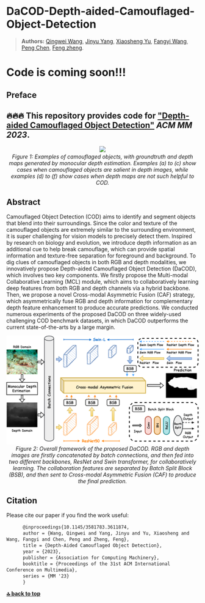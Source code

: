# DaCOD-Depth-aided-Camouflaged-Object-Detection
>**Authors:** [Qingwei Wang](https://qingwei-wang.github.io), [Jinyu Yang](https://github.com/yjybuaa), [Xiaosheng Yu](https://orcid.org/0000-0001-8427-8656), [Fangyi Wang](https://www.researchgate.net/profile/Fangyi-Wang-3), [Peng Chen](https://orcid.org/0000-0002-9002-5089), [Feng zheng](https://faculty.sustech.edu.cn/?tagid=fengzheng&iscss=1&snapid=1&orderby=date&go=1).


# Code is coming soon!!!

## Preface

##  🔥🔥🔥 This repository provides code for ["Depth-aided Camouflaged Object Detection"](https://dl.acm.org/doi/abs/10.1145/3581783.3611874) *ACM MM 2023*. 

<p align="center">
    <img src="./Images/mm_generate_depth4.png"/> <br />
    <em> 
    Figure 1: Examples of camouflaged objects, with groundtruth and depth maps generated by monocular depth estimation. Examples (a) to (c) show cases when camouflaged objects are salient in depth images, while examples (d) to (f) show cases when depth maps are not such helpful to COD.
    </em>
</p>

## Abstract

Camouflaged Object Detection (COD) aims to identify and segment objects that blend into their surroundings. Since the color and texture of the camouflaged objects are extremely similar to the surrounding environment, it is super challenging for vision models to precisely detect them. Inspired by research on biology and evolution, we introduce depth information as an additional cue to help break camouflage, which can provide spatial information and texture-free separation for foreground and background. To dig clues of camouflaged objects in both RGB and depth modalities, we innovatively propose Depth-aided Camouflaged Object Detection (DaCOD), which involves two key components. We firstly propose the Multi-modal Collaborative Learning (MCL) module, which aims to collaboratively learning deep features from both RGB and depth channels via a hybrid backbone. Then, we propose a novel Cross-modal Asymmetric Fusion (CAF) strategy, which asymmetrically fuse RGB and depth information for complementary depth feature enhancement to produce accurate predictions. We conducted numerous experiments of the proposed DaCOD on three widely-used challenging COD benchmark datasets, in which DaCOD outperforms the current state-of-the-arts by a large margin.

<p align="center">
    <img src="./Images/Image_mm_4.png"/> <br />
    <em> 
    Figure 2: Overall framework of the proposed DaCOD. RGB and depth images are firstly concatenated by batch connections, and then fed into two different backbones, ResNet and Swin transformer, for collaboratively learning. 
The collaboration features are separated by Batch Split Block (BSB), and then sent to Cross-modal Asymmetric Fusion (CAF) to produce the final prediction.
    </em>
</p>

## Citation
Please cite our paper if you find the work useful: 

          @inproceedings{10.1145/3581783.3611874,
          author = {Wang, Qingwei and Yang, Jinyu and Yu, Xiaosheng and Wang, Fangyi and Chen, Peng and Zheng, Feng},
          title = {Depth-Aided Camouflaged Object Detection},
          year = {2023},
          publisher = {Association for Computing Machinery},
          booktitle = {Proceedings of the 31st ACM International Conference on Multimedia},
          series = {MM '23}
          }


**[🔝 back to top](#DaCOD-Depth-aided-Camouflaged-Object-Detection)**
